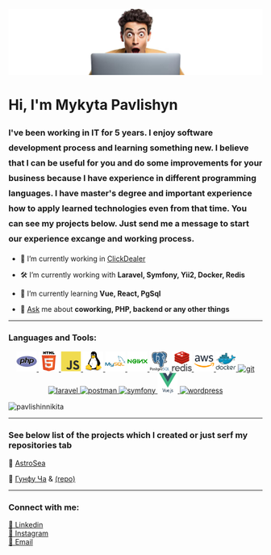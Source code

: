 ![MasterHead](/images/person.jpg)


<h1>Hi, I'm Mykyta Pavlishyn</h1>
<h3 style="line-height: 30px">
    I've been working in IT for 5 years. I enjoy software development process and learning something new. 
    I believe that I can be useful for you and do some improvements for your business because I have experience in different programming languages. 
    I have master's degree and important experience how to apply learned technologies even from that time. 
    You can see my projects below. Just send me a message to start our experience excange and working process.
</h3>

<!-- INFO BLOCK -->
- 🔭 I’m currently working in [ClickDealer](clickdealer.com)

- 🛠️ I’m currently working with **Laravel, Symfony, Yii2, Docker, Redis**

- 📡 I’m currently learning **Vue, React, PgSql**

- 💬 [Ask](mailto:pavlishin.nikita@gmail.com) me about **coworking, PHP, backend or any other things**

<hr />

<!-- LANGUAGES BLOCK -->
<h3 align="left">Languages and Tools:</h3>
<p align="center">
    <a href="https://www.php.net" target="_blank" rel="noreferrer">
        <img src="https://raw.githubusercontent.com/devicons/devicon/master/icons/php/php-original.svg" alt="php" width="40" height="40"/>
    </a>
    <a href="https://www.w3.org/html/" target="_blank" rel="noreferrer">
        <img src="https://raw.githubusercontent.com/devicons/devicon/master/icons/html5/html5-original-wordmark.svg" alt="html5" width="40" height="40"/>
    </a>
    <a href="https://developer.mozilla.org/en-US/docs/Web/JavaScript" target="_blank" rel="noreferrer">
        <img src="https://raw.githubusercontent.com/devicons/devicon/master/icons/javascript/javascript-original.svg" alt="javascript" width="40" height="40"/>
    </a>
    <a href="https://www.linux.org/" target="_blank" rel="noreferrer">
        <img src="https://raw.githubusercontent.com/devicons/devicon/master/icons/linux/linux-original.svg" alt="linux" width="40" height="40"/>
    </a>
    <a href="https://www.mysql.com/" target="_blank" rel="noreferrer">
        <img src="https://raw.githubusercontent.com/devicons/devicon/master/icons/mysql/mysql-original-wordmark.svg" alt="mysql" width="40" height="40"/>
    </a>
    <a href="https://www.nginx.com" target="_blank" rel="noreferrer">
        <img src="https://raw.githubusercontent.com/devicons/devicon/master/icons/nginx/nginx-original.svg" alt="nginx" width="40" height="40"/>
    </a>
    <a href="https://www.postgresql.org" target="_blank" rel="noreferrer">
        <img src="https://raw.githubusercontent.com/devicons/devicon/master/icons/postgresql/postgresql-original-wordmark.svg" alt="postgresql" width="40" height="40"/>
    </a>
    <a href="https://redis.io" target="_blank" rel="noreferrer">
        <img src="https://raw.githubusercontent.com/devicons/devicon/master/icons/redis/redis-original-wordmark.svg" alt="redis" width="40" height="40"/>
    </a>
    <a href="https://aws.amazon.com" target="_blank" rel="noreferrer">
        <img src="https://raw.githubusercontent.com/devicons/devicon/master/icons/amazonwebservices/amazonwebservices-original-wordmark.svg" alt="aws" width="40" height="40"/>
    </a>
    <a href="https://www.docker.com/" target="_blank" rel="noreferrer">
        <img src="https://raw.githubusercontent.com/devicons/devicon/master/icons/docker/docker-original-wordmark.svg" alt="docker" width="40" height="40"/>
    </a>
    <a href="https://git-scm.com/" target="_blank" rel="noreferrer">
        <img src="https://www.vectorlogo.zone/logos/git-scm/git-scm-icon.svg" alt="git" width="40" height="40"/>
    </a>
    <a href="https://laravel.com/" target="_blank" rel="noreferrer">
        <img src="https://laravel.com/img/logomark.min.svg" alt="laravel" width="40" height="40"/>
    </a>
    <a href="https://postman.com" target="_blank" rel="noreferrer">
        <img src="https://www.vectorlogo.zone/logos/getpostman/getpostman-icon.svg" alt="postman" width="40" height="40"/>
    </a>
    <a href="https://symfony.com" target="_blank" rel="noreferrer">
        <img src="https://symfony.com/logos/symfony_black_03.svg" alt="symfony" width="40" height="40"/>
    </a>
    <a href="https://vuejs.org/" target="_blank" rel="noreferrer">
        <img src="https://raw.githubusercontent.com/devicons/devicon/master/icons/vuejs/vuejs-original-wordmark.svg" alt="vuejs" width="40" height="40"/>
    </a>
    <a href="https://wordpress.org/" target="_blank" rel="noreferrer">
        <img src="https://www.cdnlogo.com/logos/w/65/wordpress.svg" alt="wordpress" width="40" height="40"/>
    </a>
</p>
<p>
    <img align="center" src="https://github-readme-stats.vercel.app/api/top-langs?username=pavlishinnikita&show_icons=true&locale=en&layout=compact" alt="pavlishinnikita" />
</p>

<hr />

<!-- PORTFOLIO BLOCK -->
<h3 align="left">See below list of the projects which I created or just serf my repositories tab</h3>

<div>
<div align="left">
    <div>
        <p>🔗 <a href="https://github.com/pavlishinnikita/swatik-shop">AstroSea</a></p>
    </div>
</div>
<div align="left">
    <div>
        <p>🔗 <a href="https://gongfu.com.ua">Гунфу Ча</a> & <a href="https://github.com/pavlishinnikita/gongfu.ua">(repo)</a></p>
    </div>
</div>
</div>

<hr />

<!-- CONTACTS BLOCK -->
<h3 align="left">Connect with me:</h3>
<p align="left">
    <div>
        <a href="https://www.linkedin.com/in/mykyta-pavlishin/">🔗 Linkedin</a>
    </div>
    <div>
        <a href="https://www.instagram.com/nikita.pavlishin/">🔗 Instagram</a>
    </div>
    <div>
        <a href="mailto:pavlishin.nikita@gmail.com">📧 Email</a>
    </div>
</p>
